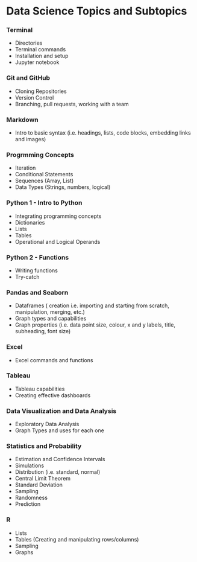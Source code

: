 # Data Science Topics and Subtopics

### Terminal
- Directories
- Terminal commands
- Installation and setup
- Jupyter notebook

### Git and GitHub
- Cloning Repositories
- Version Control
- Branching, pull requests, working with a team

### Markdown
- Intro to basic syntax (i.e. headings, lists, code blocks, embedding links and images)

### Progrmming Concepts
- Iteration
- Conditional Statements
- Sequences (Array, List)
- Data Types (Strings, numbers, logical)

### Python 1 - Intro to Python
- Integrating programming concepts
- Dictionaries
- Lists
- Tables
- Operational and Logical Operands

### Python 2 - Functions
- Writing functions
- Try-catch

### Pandas and Seaborn
- Dataframes ( creation i.e. importing and starting from scratch, manipulation, merging, etc.)
- Graph types and capabilities
- Graph properties (i.e. data point size, colour, x and y labels, title, subheading, font size)

### Excel
- Excel commands and functions

### Tableau
- Tableau capabilities
- Creating effective dashboards 

### Data Visualization and Data Analysis
- Exploratory Data Analysis
- Graph Types and uses for each one

### Statistics and Probability
- Estimation and Confidence Intervals
- Simulations
- Distribution (i.e. standard, normal)
- Central Limit Theorem
- Standard Deviation
- Sampling
- Randomness
- Prediction

### R
- Lists
- Tables (Creating and manipulating rows/columns)
- Sampling
- Graphs

